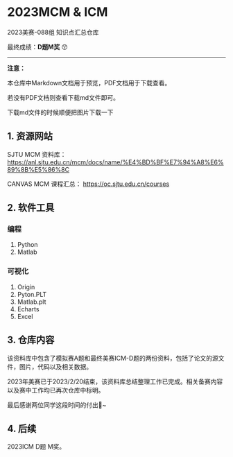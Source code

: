 # 2023MCM & ICM
2023美赛-088组 知识点汇总仓库

最终成绩：**D题M奖** 😙

---

**注意：**

 本仓库中Markdown文档用于预览，PDF文档用于下载查看。

若没有PDF文档则查看下载md文件即可。

下载md文件的时候顺便把图片下载一下
## 1. 资源网站
SJTU MCM 资料库： https://anl.sjtu.edu.cn/mcm/docs/name/%E4%BD%BF%E7%94%A8%E6%89%8B%E5%86%8C

CANVAS MCM 课程汇总： https://oc.sjtu.edu.cn/courses


## 2. 软件工具
### 编程
1.  Python
2.  Matlab
### 可视化
1.  Origin
2.  Pyton.PLT
3.  Matlab.plt
4.  Echarts
5.  Excel

## 3. 仓库内容

该资料库中包含了模拟赛A题和最终美赛ICM-D题的两份资料，包括了论文的源文件，图片，代码以及相关数据。

2023年美赛已于2023/2/20结束，该资料库总结整理工作已完成。相关备赛内容以及赛中工作均已再次仓库中标明。

最后感谢两位同学这段时间的付出🥰~

## 4. 后续

2023ICM D题 M奖。
